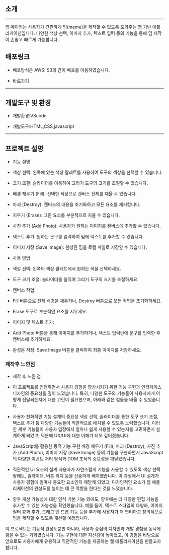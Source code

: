 ## 소개

---

밈 메이커는 사용자가 간편하게 밈(meme)을 제작할 수 있도록 도와주는 웹 기반 애플리케이션입니다. 다양한 색상 선택, 이미지 추가, 텍스트 입력 등의 기능을 통해 밈 제작이 손쉽고 빠르게 가능합니다.

## 배포링크

- 배포방식은 AWS: S3의 간이 배포를 이용하였습니다.

- [바로가기](https://jihoon-project-15.s3.ap-northeast-2.amazonaws.com/index.html)

---

## 개발도구 및 환경

- 개발환경:VScode

- 개발도구:HTML,CSS,javascript

---

## 프로젝트 설명

- 기능 설명
- 색상 선택: 왼쪽에 있는 색상 팔레트를 사용하여 도구의 색상을 선택할 수 있습니다.
- 크기 조절: 슬라이더를 이용하여 그리기 도구의 크기를 조절할 수 있습니다.
- 배경 채우기 (Fill): 선택한 색상으로 캔버스 전체를 채울 수 있습니다.
- 파괴 (Destroy): 캔버스의 내용을 초기화하고 모든 요소를 제거합니다.
- 지우기 (Erase): 그린 요소를 부분적으로 지울 수 있습니다.
- 사진 추가 (Add Photo): 사용자가 원하는 이미지를 캔버스에 추가할 수 있습니다.
- 텍스트 추가: 원하는 문구를 입력하여 밈에 텍스트를 추가할 수 있습니다.
- 이미지 저장 (Save Image): 완성된 밈을 로컬 파일로 저장할 수 있습니다.

- 사용 방법
- 색상 선택: 왼쪽의 색상 팔레트에서 원하는 색을 선택하세요.
- 도구 크기 조절: 슬라이더를 움직여 그리기 도구의 크기를 조절하세요.
- 캔버스 작업:
- Fill 버튼으로 전체 배경을 채우거나, Destroy 버튼으로 모든 작업을 초기화하세요.
- Erase 도구로 부분적인 요소를 지우세요.
- 이미지 및 텍스트 추가:
- Add Photo 버튼을 통해 이미지를 추가하거나, 텍스트 입력란에 문구를 입력한 후 캔버스에 추가하세요.
- 완성본 저장: Save Image 버튼을 클릭하여 최종 이미지를 저장하세요.

### 제작후 느낀점

- 제작 후 느낀 점
- 이 프로젝트를 진행하면서 사용자 경험을 향상시키기 위한 기능 구현과 인터페이스 디자인의 중요성을 깊이 느꼈습니다. 특히, 다양한 도구와 기능들이 사용자에게 어떻게 전달되는지에 대한 고민이 필요했으며, 아래와 같은 점들을 배울 수 있었습니다.

- 사용자 친화적인 기능 설계의 중요성
  색상 선택, 슬라이더를 통한 도구 크기 조절, 텍스트 추가 등 다양한 기능들이 직관적으로 배치될 수 있도록 노력했습니다. 이러한 세부 기능들이 사용자 입장에서 얼마나 쉽게 사용할 수 있는지를 고민하면서 설계하게 되었고, 덕분에 UX/UI에 대한 이해가 더욱 깊어졌습니다.

- JavaScript를 활용한 동적 기능 구현
  배경 채우기 (Fill), 파괴 (Destroy), 사진 추가 (Add Photo), 이미지 저장 (Save Image) 등의 기능을 구현하면서 JavaScript의 다양한 이벤트 처리 방식과 DOM 조작의 중요성을 깨달았습니다.

- 직관적인 UI 요소의 설계
  사용자가 자연스럽게 기능을 사용할 수 있도록 색상 선택 팔레트, 슬라이더, 버튼 위치 등을 신중하게 배치했습니다. 이 과정에서 UI 설계가 사용자 경험에 얼마나 중요한 요소인지 깨닫게 되었고, 디자인적인 요소가 웹 애플리케이션의 완성도를 높이는 데 큰 역할을 한다는 것을 느꼈습니다.

- 향후 개선 가능성에 대한 인식
  기본 기능 외에도, 향후에는 더 다양한 편집 기능을 추가할 수 있는 가능성을 확인했습니다. 예를 들어, 텍스트 스타일의 다양화, 이미지 필터 효과 추가, 드래그 앤 드롭 기능 등을 추가해 사용자가 더 편리하고 창의적으로 밈을 제작할 수 있도록 개선할 예정입니다.

이 프로젝트는 기능적 완성도뿐만 아니라, 사용자 중심의 디자인과 개발 경험을 동시에 쌓을 수 있는 기회였습니다. 기능 구현에 대한 자신감이 높아졌고, 이 경험을 바탕으로 앞으로도 사용자에게 유용하고 직관적인 기능을 제공하는 웹 애플리케이션을 만들고자 합니다.
